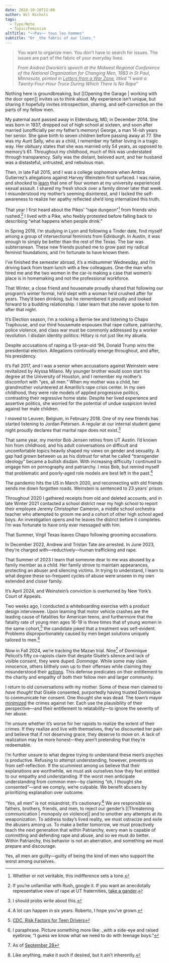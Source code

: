 ```yaml
---
date: 2024-10-10T12:00
author: Wil Nichols
tags:
  - Type/Note
  - Topic/Feminism
altTitle: "~~Pas~~ tous les hommes"
subtitle: "Or _the fabric of our lives_"
---
```


> You want to organize men. You don’t have to search for issues. The issues are part of the fabric of your everyday lives.
>
> <cite>From Andrea Dworkin’s speech at the Midwest Regional Conference of the National Organization for Changing Men, 1983 in St Paul, Minnesota, printed in <u>Letters from a War Zone</u>, titled “I want a Twenty-Four-Hour Truce During Which There Is No Rape”</cite>

Nothing here is groundbreaking, but [[Opening the Garage | working with the door open]] invites us to think aloud. My experience isn’t unique, but sharing it hopefully invites introspection, sharing, and self-correction on the parts of my fellow men.

My paternal aunt passed away in Eldersburg, MD, in December 2014. She was born in 1937, dropped out of high school at sixteen, and soon after married (unofficially per my father’s memory) George, a man 14-ish years her senior. She gave birth to seven children before passing away at 77. She was my Aunt Sally, who as a child, I remember my father loving in a tragic way. Her obituary states that she was married only 54 years, as opposed to memory’s 61. Throughout my childhood, much of this was understated through transparency. Sally was the distant, beloved aunt, and her husband was a distasteful, untrusted, and nebulous man.

Then, in late Fall 2015, and I was a college sophomore when Ambra Gutierrez’s allegations against Harvey Weinstein first surfaced. I was naive, and _shocked_ to [learn](https://news.utexas.edu/2015/09/21/campus-sexual-assault-survey-details-prevalence-at-ut-austin/) that one of four women at my university experienced sexual assault. I shared my fresh shock over a family dinner later that week. I misunderstood my mother’s seeming disinterest, and I lacked the self-awareness to realize her apathy reflected she’d long internalized this truth.

That year I first heard about the Pikes’ “rape dungeon”[^1] from friends who rushed.[^2] I lived with a Pike, who feebly protested before falling back to describing “what happens when people drink.”

In Spring 2016, I’m studying in Lyon and following a Tinder date, find myself among a group of intersectional feminists from Edinburgh. In Austin, it was enough to simply be better than the rest of the Texas. The bar was subterranean. These new friends pushed me to grow past my radical feminist foundations, and I’m fortunate to have known them.

I’ve finished the semester abroad, it’s a midsummer Wednesday, and I’m driving back from team lunch with a few colleagues. One-the man who hired me and the two women in the car-is making a case that women’s place is in homemaking and not the professional workforce.

That Winter, a close friend and housemate proudly shared that following our program’s winter formal, he’d slept with a woman he’d crushed after for years. They’d been drinking, but he remembered it proudly and looked forward to a budding relationship. I later learn that she never spoke to him after that night.

It’s Election season, I’m a rocking a Bernie tee and listening to Chapo Traphouse, and our third housemate espouses that rape culture, patriarchy, police violence, and class war must be commonly addressed by a worker revolution. I disdain identity politics: Hillary is not just like my abuela.

Despite accusations of raping a 13-year-old ’94, Donald Trump wins the presidential election. Allegations continually emerge throughout, and after, his presidency.

It’s Fall 2017, and I was a senior when accusations against Weinstein were revitalized by Alyssa Milano. My younger brother would soon start his degree at the University of Houston, and I remember my mother’s discomfort with “yes, all men.” When my mother was a child, her grandmother volunteered at Amarillo’s rape crisis center. In my own childhood, they were role models of applied progressive politics, contrasting their regressive home state. Despite her lived experience and assertive politics, she worried for the potential of undue suspicion levied against her male children.

I moved to Leuven, Belgium, in February 2018. One of my new friends has started listening to Jordan Petersen. A regular at our internal student game night proudly declares that marital rape does not exist.[^3]

That same year, my mentor Bob Jensen retires from UT Austin. I’d known him from childhood, and his adult conversations on difficult and uncomfortable topics heavily shaped my views on gender and sexuality. A gap had grown between us as his distrust for what he called “transgender ideology” became a bullish disdain. With increasing difficulty I continued to engage him on pornography and patriarchy. I miss Bob, but remind myself that problematic and poorly-aged role models are best left in the past.[^4]

The pandemic hits the US in March 2020, and reconnecting with old friends sends me down forgotten roads.  Weinstein is sentenced to 23 years’ prison.

Throughout 2020 I gathered receipts from old and deleted accounts, and in late Winter 2021 contacted a school district near my high school to report their employee Jeremy Christopher Cameron, a middle school orchestra teacher who attempted to groom me and a cohort of other high school aged boys. An investigation opens and he leaves the district before it completes. I’m was fortunate to have only ever messaged with him.

That Summer, Virgil Texas leaves Chapo following grooming accusations.

In December 2022, Andrew and Tristan Tate are arrested. In June 2023, they’re charged with—reductively—human trafficking and rape.

That Summer of 2023 I learn that someone dear to me was abused by a family member as a child. Her family strove to maintain appearances, protecting an abuser and silencing victims. In trying to understand, I learn to what degree these so-frequent cycles of abuse were unseen in my own extended and closer family.

It’s April 2024, and Weinstein’s conviction is overturned by New York’s Court of Appeals.

Two weeks ago, I conducted a whiteboarding exercise with a product design interviewee. Upon learning that motor vehicle crashes are the leading cause of fatalities for American teens, and furthermore that the fatality rate of young men ages 16-19 is three times that of young women in the same cohort,[^5] the candidate joked that a treatment was self-evident. Problems disproportionately caused by men beget solutions uniquely tailored to men.[^6]

Now in Fall 2024, we’re tracking the Mazan trial. Nine[^7] of Dominique Pelicot’s fifty co-rapists claim that despite Gisèle’s silence and lack of visible consent, they were duped. _Dommage._ While some may claim innocence, others blithely own up to their offenses while claiming they misunderstood their [actions](https://www.lemonde.fr/en/france/article/2024/10/04/french-mass-rape-trial-public-and-press-allowed-to-see-video-evidence_6728201_7.html). This defense predicates on their entitlement to the charity and empathy of both their fellow men and larger community. 

I return to old conversations with my mother. Some of these men claimed to _have thought_ that Gisèle consented, purportedly having trusted Dominique to communicate her consent. One thought she was dead. The town’s mayor [minimized](https://apnews.com/article/france-rape-trial-mayor-apologies-6d740afb0dfc638123473d93963cb7d4) the crimes against her. Each use the plausibility of their perspective—and their entitlement to relatability—to ignore the severity of her abuse.

I’m unsure whether it’s worse for her rapists to realize the extent of their crimes. If they realize and live with themselves, they’ve discounted her pain and believe that if not deserving grace, they deserve to move on. A lack of realization may be more honest—they aren’t pretending that they’re redeemable.

I’m further unsure to what degree trying to understand these men’s psyches is productive. Refusing to attempt understanding, however, prevents us from self-reflection. If the scummiest among us believe that their explanations are worthwhile, we must ask ourselves how they feel entitled to our empathy and understanding. If the worst men anticipate understanding from common men—by claiming “oh, I thought she consented”—and we comply, we’re culpable. We benefit abusers by prioritizing explanation over outcome.

“Yes, all men” is not misandrist; it’s cautionary.[^8] We are responsible as fathers, brothers, friends, and men, to reject our gender’s [[Threatening communication | monopoly on violence]] and to smother any attempts at its weaponization. To address today’s lived reality, we must ostracize and exile the abusers among us. To make a better tomorrow, we must proactively teach the next generation that within Patriarchy, every man is capable of committing and defending rape and abuse, and so we must do better. Within Patriarchy, this behavior is not an aberration, and something we must prepare and discourage.

Yes, all men are guilty—guilty of being the kind of men who support the worst among ourselves. 

[^1]: Whether or not veritable, this indifference sets a tone.
[^2]: If you’re unfamiliar with Rush, google it. If you want an anecdotally representative view of rape at UT fraternities, [take a gander](https://www.reddit.com/r/UTAustin/comments/w5fgwp/i_do_not_want_to_rush_for_a_fraternity_with_a/). 
[^3]: I should probs write about this.
[^4]: A lot can happen in six years. Roberto, I hope you’ve grown.
[^5]: [CDC, Risk Factors for Teen Drivers](https://www.cdc.gov/teen-drivers/risk-factors/index.html#cdc_risk_factors_who-whos-at-risk)
[^6]: I paraphrase. Picture something more like: _with a side-eye and raised eyebrow, “I guess we know what we need to do with teenage boys.”
[^7]: As of [September 28](https://www.lemonde.fr/en/france/article/2024/09/28/french-mass-rape-trial-defendants-claim-they-didn-t-intend-to-rape-gisele-pelicot_6727587_7.html)
[^8]: Like anything, make it such if desired, but it ain’t inherently.